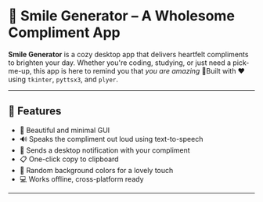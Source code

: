 # 💌 Smile Generator – A Wholesome Compliment App

**Smile Generator** is a cozy desktop app that delivers heartfelt compliments to brighten your day. Whether you're coding, studying, or just need a pick-me-up, this app is here to remind you that *you are amazing* 💖Built with ❤️ using `tkinter`, `pyttsx3`, and `plyer`.

---

## 🌟 Features

- 🎀 Beautiful and minimal GUI
- 🔊 Speaks the compliment out loud using text-to-speech
- 🧾 Sends a desktop notification with your compliment
- 📋 One-click copy to clipboard
- 🎨 Random background colors for a lovely touch
- 💻 Works offline, cross-platform ready

---
